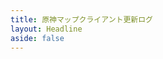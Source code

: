 ```yaml
---
title: 原神マップクライアント更新ログ
layout: Headline
aside: false
---
```


<script>
    if(!import.meta.env.SSR && window)
        window.location.href = `../blog/${window.VITE_BLOG_CHANGELOG_WINCLIENT_JA_ID}`;
</script>
